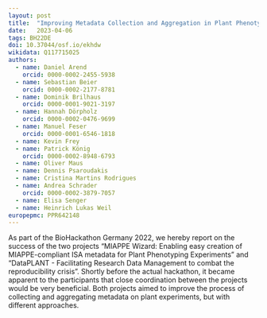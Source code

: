 ```yaml
---
layout: post
title:  "Improving Metadata Collection and Aggregation in Plant Phenotyping Experiments with MIAPPE Wizard and DataPLANT"
date:   2023-04-06
tags: BH22DE
doi: 10.37044/osf.io/ekhdw
wikidata: Q117715025
authors:
  - name: Daniel Arend
    orcid: 0000-0002-2455-5938
  - name: Sebastian Beier
    orcid: 0000-0002-2177-8781
  - name: Dominik Brilhaus
    orcid: 0000-0001-9021-3197
  - name: Hannah Dörpholz
    orcid: 0000-0002-0476-9699
  - name: Manuel Feser
    orcid: 0000-0001-6546-1818
  - name: Kevin Frey
  - name: Patrick König
    orcid: 0000-0002-8948-6793
  - name: Oliver Maus
  - name: Dennis Psaroudakis
  - name: Cristina Martins Rodrigues
  - name: Andrea Schrader
    orcid: 0000-0002-3879-7057
  - name: Elisa Senger
  - name: Heinrich Lukas Weil
europepmc: PPR642148
---
```


As part of the BioHackathon Germany 2022, we hereby report on the success of the two projects “MIAPPE Wizard: Enabling easy creation of MIAPPE-compliant ISA metadata for Plant Phenotyping Experiments” and “DataPLANT - Facilitating Research Data Management to combat the reproducibility crisis”. Shortly before the actual hackathon, it became apparent to the participants that close coordination between the projects would be very beneficial. Both projects aimed to improve the process of collecting and aggregating metadata on plant experiments, but with different approaches.

